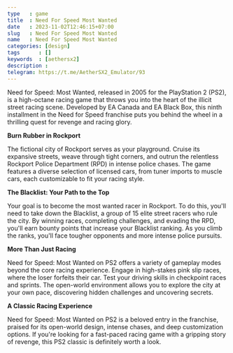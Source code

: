 ```yaml
---
type   : game
title  : Need For Speed Most Wanted
date   : 2023-11-02T12:46:15+07:00
slug   : Need For Speed Most Wanted
name   : Need For Speed Most Wanted
categories: [design]
tags      : []
keywords  : [aethersx2]
description : 
telegram: https://t.me/AetherSX2_Emulator/93
---
```


Need for Speed: Most Wanted, released in 2005 for the PlayStation 2 (PS2), is a high-octane racing game that throws you into the heart of the illicit street racing scene. Developed by EA Canada and EA Black Box, this ninth installment in the Need for Speed franchise puts you behind the wheel in a thrilling quest for revenge and racing glory.

**Burn Rubber in Rockport**

The fictional city of Rockport serves as your playground. Cruise its expansive streets, weave through tight corners, and outrun the relentless Rockport Police Department (RPD) in intense police chases. The game features a diverse selection of licensed cars, from tuner imports to muscle cars, each customizable to fit your racing style.

**The Blacklist: Your Path to the Top**

Your goal is to become the most wanted racer in Rockport. To do this, you'll need to take down the Blacklist, a group of 15 elite street racers who rule the city. By winning races, completing challenges, and evading the RPD, you'll earn bounty points that increase your Blacklist ranking. As you climb the ranks, you'll face tougher opponents and more intense police pursuits.

**More Than Just Racing**

Need for Speed: Most Wanted on PS2 offers a variety of gameplay modes beyond the core racing experience. Engage in high-stakes pink slip races, where the loser forfeits their car. Test your driving skills in checkpoint races and sprints.  The open-world environment allows you to explore the city at your own pace, discovering hidden challenges and uncovering secrets.

**A Classic Racing Experience**

Need for Speed: Most Wanted on PS2 is a beloved entry in the franchise, praised for its open-world design, intense chases, and deep customization options. If you're looking for a fast-paced racing game with a gripping story of revenge, this PS2 classic is definitely worth a look. 

